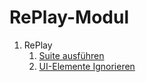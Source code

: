RePlay-Modul
============

1. RePlay
     1. [Suite ausführen](suite-ausfuehren.md)
     1. [UI-Elemente Ignorieren](elemente-ignorieren.md)

